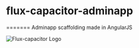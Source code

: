 # flux-capacitor-adminapp

=======
Adminapp scaffolding made in AngularJS 

![Flux-capacitor Logo](http://relinchos.com/img/client/flux_capacitor.svg)

